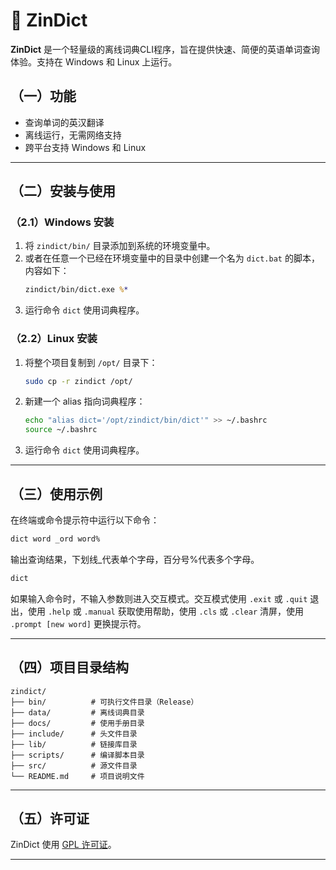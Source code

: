 # 📕 ZinDict 

**ZinDict** 是一个轻量级的离线词典CLI程序，旨在提供快速、简便的英语单词查询体验。支持在 Windows 和 Linux 上运行。  

## （一）功能
- 查询单词的英汉翻译
- 离线运行，无需网络支持
- 跨平台支持 Windows 和 Linux

---

## （二）安装与使用

### （2.1）Windows 安装
1. 将 `zindict/bin/` 目录添加到系统的环境变量中。
2. 或者在任意一个已经在环境变量中的目录中创建一个名为 `dict.bat` 的脚本，内容如下：  
   ```bat
   zindict/bin/dict.exe %*
   ```
3. 运行命令 `dict` 使用词典程序。

### （2.2）Linux 安装
1. 将整个项目复制到 `/opt/` 目录下：  
   ```bash
   sudo cp -r zindict /opt/
   ```
2. 新建一个 alias 指向词典程序：  
   ```bash
   echo "alias dict='/opt/zindict/bin/dict'" >> ~/.bashrc
   source ~/.bashrc
   ```
3. 运行命令 `dict` 使用词典程序。

---

## （三）使用示例
在终端或命令提示符中运行以下命令：  
```bash
dict word _ord word%
```
输出查询结果，下划线_代表单个字母，百分号%代表多个字母。
```bash
dict
```
如果输入命令时，不输入参数则进入交互模式。交互模式使用 `.exit` 或 `.quit` 退出，使用 `.help` 或 `.manual` 获取使用帮助，使用 `.cls` 或 `.clear` 清屏，使用 `.prompt [new word]` 更换提示符。

---

## （四）项目目录结构
```
zindict/
├── bin/          # 可执行文件目录（Release）
├── data/         # 离线词典目录
├── docs/         # 使用手册目录
├── include/      # 头文件目录
├── lib/          # 链接库目录
├── scripts/      # 编译脚本目录
├── src/          # 源文件目录
└── README.md     # 项目说明文件
```

---

## （五）许可证
ZinDict 使用 [GPL 许可证](LICENSE)。

---